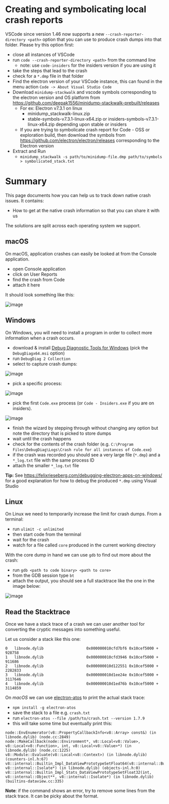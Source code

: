 # **Creating and symbolicating local crash reports**

VSCode since version 1.46 now supports a new `--crash-reporter-directory <path>` option that you can use to produce crash dumps into that folder. Please try this option first:
* close all instances of VSCode
* run `code --crash-reporter-directory <path>` from the command line
  * note: use `code-insiders` for the insiders version if you are using it
* take the steps that lead to the crash
* check for a `*.dmp` file in that folder
* Find the electron version of your VSCode instance, this can found in the menu action `Code -> About Visual Studio Code`
* Download `minidump-stackwalk` and vscode symbols corresponding to the electron version and OS platform from https://github.com/deepak1556/minidump-stackwalk-prebuilt/releases
  * For ex: Electron v7.3.1 on linux
    * minidump_stackwalk-linux.zip
    * stable-symbols-v7.3.1-linux-x64.zip or insiders-symbols-v7.3.1-linux-x64.zip depending upon stable or insiders
  * If you are trying to symbolicate crash report for Code - OSS or exploration build, then download the symbols from https://github.com/electron/electron/releases corresponding to the Electron version
* Extract and Run
  * `minidump_stackwalk -s path/to/minidump-file.dmp path/to/symbols > symbolicated_stack.txt`

# Summary

This page documents how you can help us to track down native crash issues. It contains:
- How to get at the native crash information so that you can share it with us

The solutions are split across each operating system we support.

## macOS
On macOS, application crashes can easily be looked at from the Console application.
* open Console application
* click on User Reports
* find the crash from Code
* attach it here

It should look something like this:

![image](https://cloud.githubusercontent.com/assets/900690/24793769/89c9ef12-1b83-11e7-83b6-b7e1bfafab1a.png)

## Windows
On Windows, you will need to install a program in order to collect more information when a crash occurs.
* download & install [Debug Diagnostic Tools for Windows](https://www.microsoft.com/en-us/download/details.aspx?id=58210) (pick the `DebugDiagx64.msi` option)
* run `DebugDiag 2 Collection`
* select to capture crash dumps:

![image](https://user-images.githubusercontent.com/900690/33835293-492352f2-de86-11e7-91cf-73cca332610d.png)
* pick a specific process:

![image](https://user-images.githubusercontent.com/900690/33835320-62e52012-de86-11e7-88aa-08298ff3fa00.png)
* pick the first `Code.exe` process (or `Code - Insiders.exe` if you are on insiders).

![image](https://user-images.githubusercontent.com/900690/33835702-9b6766ce-de87-11e7-8822-9e4d1bcaa87e.png)
* finish the wizard by stepping through without changing any option but note the directory that is picked to store dumps
* wait until the crash happens
* check for the contents of the crash folder (e.g. `C:\Program Files\DebugDiag\Logs\Crash rule for all instances of Code.exe`)
* if the crash was recorded you should see a very large file (`*.dmp`) and a `*_log.txt` file with the same process ID
* attach the smaller `*_log.txt` file

**Tip:** See https://felixrieseberg.com/debugging-electron-apps-on-windows/ for a good explanation for how to debug the produced `*.dmp` using Visual Studio

## Linux
On Linux we need to temporarily increase the limit for crash dumps. From a terminal:
* run `ulimit -c unlimited`
* then start code from the terminal
* wait for the crash
* watch for a file called `core` produced in the current working directory

With the core dump in hand we can use `gdb` to find out more about the crash:
* run `gdb <path to code binary> <path to core>`
* from the GDB session type `bt`
* attach the output, you should see a full stacktrace like the one in the image below:

![image](https://user-images.githubusercontent.com/900690/33883192-43ba0026-df3b-11e7-8ebc-e21f59058990.png)

## Read the Stacktrace
Once we have a stack trace of a crash we can user another tool for converting the cryptic messages into something useful. 

Let us consider a stack like this one:
```
0   libnode.dylib                 	0x000000010cfd7bf6 0x10cef5000 + 928758
1   libnode.dylib                 	0x000000010cfd3946 0x10cef5000 + 911686
2   libnode.dylib                 	0x000000010d122551 0x10cef5000 + 2282833
3   libnode.dylib                 	0x000000010d1ee24e 0x10cef5000 + 3117646
4   libnode.dylib                 	0x000000010d1ed76b 0x10cef5000 + 3114859
```

On *macOS* we can use [electron-atos](https://github.com/kevinsawicki/electron-atos) to print the actual stack trace:
* `npm install -g electron-atos`
* save the stack to a file e.g. `crash.txt`
* run `electron-atos --file /path/to/crash.txt --version 1.7.9`
* this will take some time but eventually print this:

```
node::EnvEnumerator(v8::PropertyCallbackInfo<v8::Array> const&) (in libnode.dylib) (node.cc:2849)
node::MakeCallback(node::Environment*, v8::Local<v8::Value>, v8::Local<v8::Function>, int, v8::Local<v8::Value>*) (in libnode.dylib) (node.cc:1225)
v8::Module::Evaluate(v8::Local<v8::Context>) (in libnode.dylib) (counters-inl.h:67)
v8::internal::Builtin_Impl_DataViewPrototypeSetFloat64(v8::internal::BuiltinArguments, v8::internal::Isolate*) (in libnode.dylib) (objects-inl.h:0)
v8::internal::Builtin_Impl_Stats_DataViewPrototypeSetFloat32(int, v8::internal::Object**, v8::internal::Isolate*) (in libnode.dylib) (builtins-dataview.cc:335)
```

**Note**: if the command shows an error, try to remove some lines from the stack trace. It can be picky about the format. 
